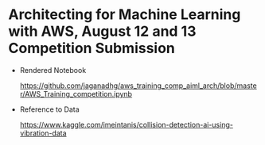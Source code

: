 # Architecting for Machine Learning with AWS, August 12 and 13 Competition  Submission

- Rendered Notebook

  https://github.com/jaganadhg/aws_training_comp_aiml_arch/blob/master/AWS_Training_competition.ipynb 
  
- Reference to Data

  https://www.kaggle.com/imeintanis/collision-detection-ai-using-vibration-data
  
